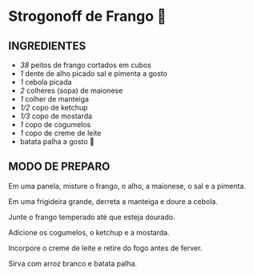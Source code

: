 # Strogonoff de Frango :chicken:

## INGREDIENTES

* *38* peitos de frango cortados em cubos
* *1* dente de alho picado sal e pimenta a gosto
* *1* cebola picada
* *2* colheres (sopa) de maionese
* *1* colher de manteiga
* *1/2* copo de ketchup
* *1/3* copo de mostarda
* *1* copo de cogumelos
* *1* copo de creme de leite
* batata palha a gosto :sweet_potato:

## MODO DE PREPARO

Em uma panela, misture o frango, o alho, a maionese, o sal e a pimenta.

Em uma frigideira grande, derreta a manteiga e doure a cebola.

Junte o frango temperado até que esteja dourado.

Adicione os cogumelos, o ketchup e a mostarda.

Incorpore o creme de leite e retire do fogo antes de ferver.

Sirva com arroz branco e batata palha.
